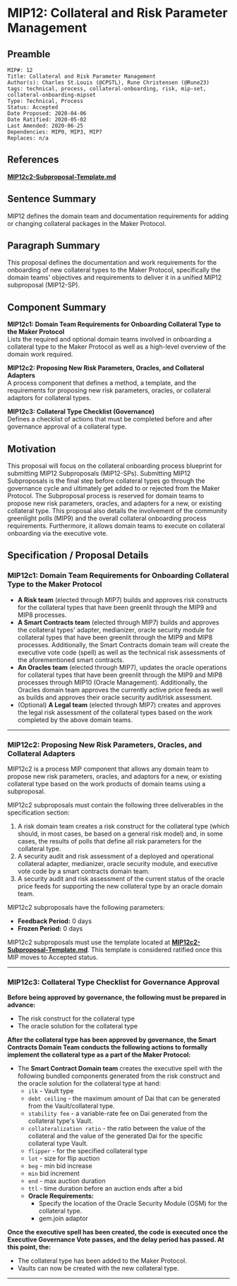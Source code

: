 # MIP12: Collateral and Risk Parameter Management

## Preamble
```
MIP#: 12
Title: Collateral and Risk Parameter Management
Author(s): Charles St.Louis (@CPSTL), Rune Christensen (@Rune23) 
tags: technical, process, collateral-onboarding, risk, mip-set, collateral-onboarding-mipset
Type: Technical, Process
Status: Accepted
Date Proposed: 2020-04-06
Date Ratified: 2020-05-02
Last Amended: 2020-06-25
Dependencies: MIP0, MIP3, MIP7
Replaces: n/a
```  

## References
**[MIP12c2-Subproposal-Template.md](MIP12c2-Subproposal-Template.md)**

## Sentence Summary

MIP12 defines the domain team and documentation requirements for adding or changing collateral packages in the Maker Protocol.

## Paragraph Summary

This proposal defines the documentation and work requirements for the onboarding of new collateral types to the Maker Protocol, specifically the domain teams' objectives and requirements to deliver it in a unified MIP12 subproposal (MIP12-SP).

## Component Summary

**MIP12c1: Domain Team Requirements for Onboarding Collateral Type to the Maker Protocol**  
Lists the required and optional domain teams involved in onboarding a collateral type to the Maker Protocol as well as a high-level overview of the domain work required.

**MIP12c2: Proposing New Risk Parameters, Oracles, and Collateral Adapters**  
A process component that defines a method, a template, and the requirements for proposing new risk parameters, oracles, or collateral adaptors for collateral types.

**MIP12c3: Collateral Type Checklist (Governance)**  
Defines a checklist of actions that must be completed before and after governance approval of a collateral type.

## Motivation

This proposal will focus on the collateral onboarding process blueprint for submitting MIP12 Subproposals (MIP12-SPs). Submitting MIP12 Subproposals is the final step before collateral types go through the governance cycle and ultimately get added to or rejected from the Maker Protocol. The Subproposal process is reserved for domain teams to propose new risk parameters, oracles, and adapters for a new, or existing collateral type. This proposal also details the involvement of the community greenlight polls (MIP9) and the overall collateral onboarding process requirements. Furthermore, it allows domain teams to execute on collateral onboarding via the executive vote. 

## Specification / Proposal Details

### MIP12c1: Domain Team Requirements for Onboarding Collateral Type to the Maker Protocol

- **A Risk team** (elected through MIP7) builds and approves risk constructs for the collateral types that have been greenlit through the MIP9 and MIP8 processes. 
- **A Smart Contracts team** (elected through MIP7) builds and approves the collateral types' adapter, medianizer, oracle security module for collateral types that have been greenlit through the MIP9 and MIP8 processes. Additionally, the Smart Contracts domain team will create the executive vote code (spell) as well as the technical risk assessments of the aforementioned smart contracts.
- **An Oracles team** (elected through MIP7), updates the oracle operations for collateral types that have been greenlit through the MIP9 and MIP8 processes through MIP10 (Oracle Management). Additionally, the Oracles domain team approves the currently active price feeds as well as builds and approves their oracle security audit/risk assessment.
- (Optional) **A Legal team** (elected through MIP7)  creates and approves the legal risk assessment of the collateral types based on the work completed by the above domain teams.

---

### MIP12c2: Proposing New Risk Parameters, Oracles, and Collateral Adapters

MIP12c2 is a process MIP component that allows any domain team to propose new risk parameters, oracles, and adaptors for a new, or existing collateral type based on the work products of domain teams using a subproposal.

MIP12c2 subproposals must contain the following three deliverables in the specification section:
1. A risk domain team creates a risk construct for the collateral type (which should, in most cases, be based on a general risk model) and, in some cases, the results of polls that define all risk parameters for the collateral type.
2. A security audit and risk assessment of a deployed and operational collateral adapter, medianizer, oracle security module, and executive vote code by a smart contracts domain team.
3. A security audit and risk assessment of the current status of the oracle price feeds for supporting the new collateral type by an oracle domain team.

 MIP12c2 subproposals have the following parameters:
- **Feedback Period:** 0 days
- **Frozen Period:** 0 days

MIP12c2 subproposals must use the template located at **[MIP12c2-Subproposal-Template.md](MIP12c2-Subproposal-Template.md)**. This template is considered ratified once this MIP moves to Accepted status.

---

### MIP12c3: Collateral Type Checklist for Governance Approval

**Before being approved by governance, the following must be prepared in advance:**

- The risk construct for the collateral type
- The oracle solution for the collateral type

**After the collateral type has been approved by governance, the Smart Contracts Domain Team conducts the following actions to formally implement the collateral type as a part of the Maker Protocol:**

- The **Smart Contract Domain team** creates the executive spell with the following bundled components generated from the risk construct and the oracle solution for the collateral type at hand:
    - `ilk` - Vault type
    - `debt ceiling` - the maximum amount of Dai that can be generated from the Vault/collateral type.
    - `stability fee` - a variable-rate fee on Dai generated from the collateral type's Vault.
    - `collateralization ratio` - the ratio between the value of the collateral and the value of the generated Dai for the specific collateral type Vault.
    - `flipper` - for the specified collateral type
    - `lot` - size for flip auction
    - `beg` - min bid increase
    - `min` bid increment
    - `end` - max auction duration
    - `ttl` - time duration before an auction ends after a bid
    - **Oracle Requirements:**
        - Specify the location of the Oracle Security Module (OSM) for the collateral type.
        - gem.join adaptor

**Once the executive spell has been created, the code is executed once the Executive Governance Vote passes, and the delay period has passed. At this point, the:**
- The collateral type has been added to the Maker Protocol.
- Vaults can now be created with the new collateral type.

---
